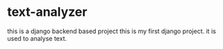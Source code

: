 # text-analyzer
this is a django backend based project 
this is my first django project. 
it is used to analyse text.

